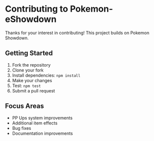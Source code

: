 # Contributing to Pokemon-eShowdown

Thanks for your interest in contributing! This project builds on Pokemon Showdown.

## Getting Started
1. Fork the repository
2. Clone your fork
3. Install dependencies: `npm install`
4. Make your changes
5. Test: `npm test`
6. Submit a pull request

## Focus Areas
- PP Ups system improvements
- Additional item effects
- Bug fixes
- Documentation improvements


